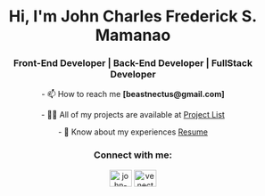 <h1 align="center">Hi, I'm John Charles Frederick S. Mamanao</h1>
<h3 align="center">Front-End Developer | Back-End Developer | FullStack Developer</h3>

<a href="https://github-profile-trophy.vercel.app/?username=BeastNectus&theme=juicyfresh"></a>

<p align="center"> - 📫 How to reach me <strong>[beastnectus@gmail.com]</strong></p>

<p align="center"> - 👨‍💻 All of my projects are available at <a href="https://johnmamanao.com/#/projects](https://johnmamanao.com/#/projects">Project List</a> </p>

<p align="center"> - 📄 Know about my experiences <a href="https://johnmamanao.com/#/resume](https://johnmamanao.com/#/resume">Resume</a></p>

<h3 align="center">Connect with me:</h3>
<p align="center">
<a href="https://www.linkedin.com/in/john-mamanao-762218278/" target="blank"><img align="center" src="https://raw.githubusercontent.com/rahuldkjain/github-profile-readme-generator/master/src/images/icons/Social/linked-in-alt.svg" alt="john-mamanao" height="30" width="40" /></a>
<a href="https://fb.com/venectus" target="blank"><img align="center" src="https://raw.githubusercontent.com/rahuldkjain/github-profile-readme-generator/master/src/images/icons/Social/facebook.svg" alt="venectus" height="30" width="40" /></a>
</p>
